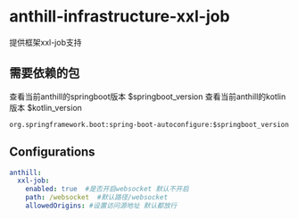 # anthill-infrastructure-xxl-job

提供框架xxl-job支持

## 需要依赖的包

查看当前anthill的springboot版本 $springboot_version
查看当前anthill的kotlin版本 $kotlin_version

```
org.springframework.boot:spring-boot-autoconfigure:$springboot_version
```

## Configurations

~~~yml
anthill:
  xxl-job:
    enabled: true  #是否开启websocket 默认不开启
    path: /websocket  #默认路径/websocket 
    allowedOrigins: #设置访问源地址 默认都放行
~~~
